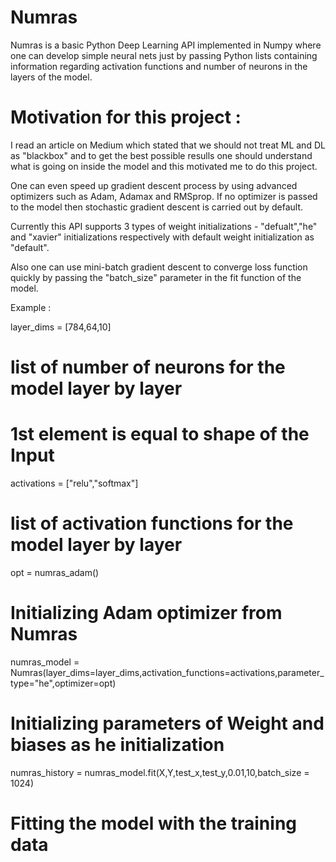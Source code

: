 # Numras

Numras is a basic Python Deep Learning API implemented in Numpy where one can develop simple neural nets just by passing Python lists containing information regarding activation functions and number of neurons in the layers of the model.

# Motivation for this project :

I read an article on Medium which stated that we should not treat ML and DL as "blackbox" and to get the best possible resulls one should understand what is going on inside the model and this motivated me to do this project.

One can even speed up gradient descent process by using advanced optimizers such as Adam, Adamax and RMSprop. If no optimizer is passed to the model then stochastic gradient descent is carried out by default. 

Currently this API supports 3 types of weight initializations - "defualt","he" and "xavier" initializations respectively with default weight initialization as "default". 

Also one can use mini-batch gradient descent to converge loss function quickly by passing the "batch_size" parameter in the fit function of the model.

Example : 

layer_dims = [784,64,10]

# list of number of neurons for the model layer by layer 
# 1st element is equal to shape of the Input

activations = ["relu","softmax"]
# list of activation functions for the model layer by layer 

opt = numras_adam()
# Initializing Adam optimizer from Numras

numras_model = Numras(layer_dims=layer_dims,activation_functions=activations,parameter_type="he",optimizer=opt)
# Initializing parameters of Weight and biases as he initialization 

numras_history = numras_model.fit(X,Y,test_x,test_y,0.01,10,batch_size = 1024)
# Fitting the model with the training data
